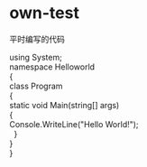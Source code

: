 # own-test
平时编写的代码

using System;<br>
namespace Helloworld<br>
{    <br>
class Program    <br>
{     <br>
static void Main(string[] args)<br>
{  <br>
Console.WriteLine("Hello World!");    <br>  
}    <br>
} <br>
}<br>

